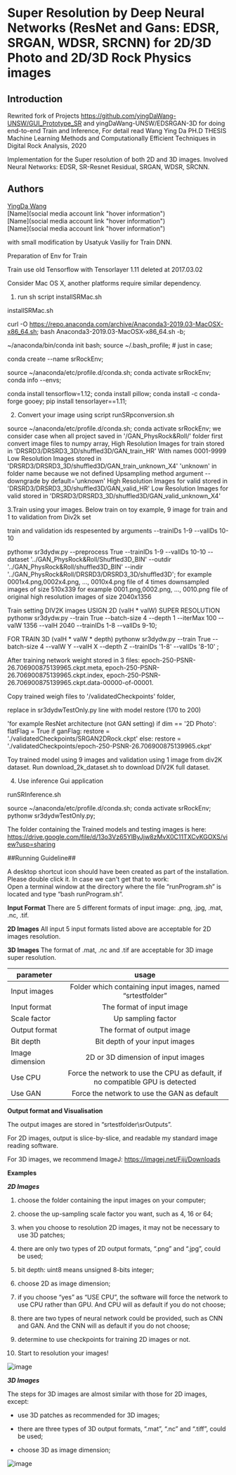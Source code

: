 #  Super Resolution by Deep Neural Networks (ResNet and Gans: EDSR, SRGAN, WDSR, SRCNN) for 2D/3D Photo and 2D/3D Rock Physics images


## Introduction
Rewrited fork of Projects  https://github.com/yingDaWang-UNSW/GUI_Prototype_SR and yingDaWang-UNSW/EDSRGAN-3D  for doing end-to-end Train and Inference, 
For detail read Wang Ying Da PH.D THESIS  Machine Learning Methods and Computationally Efficient Techniques in Digital Rock Analysis, 2020

Implementation for the Super resolution of both 2D and 3D images. Involved Neural Networks: EDSR, SR-Resnet Residual, SRGAN, WDSR, SRCNN.



## Authors
[YingDa Wang](https://github.com/yingDaWang-UNSW "GitHub Account")<br>
[Name](social media account link "hover information")<br>
[Name](social media account link "hover information")<br>
[Name](social media account link "hover information")<br>

with small modification by Usatyuk Vasiliy for Train DNN.


Preparation of Env for Train

Train use old Tensorflow with Tensorlayer 1.11 deleted at 2017.03.02 

Consider Mac OS X, another platforms require similar dependency.

1. run sh script  installSRMac.sh

installSRMac.sh 


curl -O https://repo.anaconda.com/archive/Anaconda3-2019.03-MacOSX-x86_64.sh;
bash Anaconda3-2019.03-MacOSX-x86_64.sh -b;

~/anaconda/bin/conda init bash;
source ~/.bash_profile; # just in case;

conda create --name srRockEnv;

source ~/anaconda/etc/profile.d/conda.sh;
conda activate srRockEnv;
conda info --envs;


conda install tensorflow=1.12; 
conda install pillow;
conda install -c conda-forge gooey;
pip install tensorlayer==1.11;


2. Convert your image using script runSRpconversion.sh

source ~/anaconda/etc/profile.d/conda.sh;
conda activate srRockEnv;
we consider case when all project saved in  '/GAN_PhysRock&Roll/' folder
first convert image files to numpy array,
High Resolution Images for train stored in 'DRSRD3/DRSRD3_3D/shuffled3D/GAN_train_HR'
 With names 0001-9999
Low Resolution Images stored in 'DRSRD3/DRSRD3_3D/shuffled3D/GAN_train_unknown_X4'
'unknown' in folder name because we not defined Upsampling method argument --downgrade  by default='unknown'
High Resolution Images for valid stored in 'DRSRD3/DRSRD3_3D/shuffled3D/GAN_valid_HR'
Low Resolution Images for valid stored in 'DRSRD3/DRSRD3_3D/shuffled3D/GAN_valid_unknown_X4'



3.Train using your images. Below train on toy example, 9 image for train and 1 to validation from Div2k set


 train and validation ids respesented by arguments --trainIDs 1-9 --valIDs 10-10

pythonw sr3dydw.py --preprocess True  --trainIDs 1-9 --valIDs 10-10 --dataset '../GAN_PhysRock&Roll/Shuffled3D_BIN' --outdir '../GAN_PhysRock&Roll/shuffled3D_BIN'  --indir '../GAN_PhysRock&Roll/DRSRD3/DRSRD3_3D/shuffled3D';
for example 0001x4.png,0002x4.png, ..., 0010x4.png file of 4 times downsampled images of size 510x339
for example 0001.png,0002.png, ..., 0010.png file of original high resolution images of size 2040x1356

Train setting DIV2K images USIGN 2D (valH * valW) SUPER RESOLUTION
pythonw sr3dydw.py --train True --batch-size 4 --depth 1 --iterMax 100 --valW 1356  --valH 2040  --trainIDs 1-8 --valIDs 9-10;

FOR TRAIN 3D  (valH * valW * depth)
pythonw sr3dydw.py --train True --batch-size 4 --valW Y --valH X  --depth Z --trainIDs '1-8' --valIDs '8-10' ;




After training  network weight stored in 3 files:
epoch-250-PSNR-26.706900875139965.ckpt.meta, epoch-250-PSNR-26.706900875139965.ckpt.index, epoch-250-PSNR-26.706900875139965.ckpt.data-00000-of-00001.



Copy trained weigh files to '/validatedCheckpoints' folder,


replace in  sr3dydwTestOnly.py line with model restore  (170 to 200)

'for example ResNet architecture (not GAN setting)
   if dim == '2D Photo':
        flatFlag = True
        if ganFlag:
            restore = './validatedCheckpoints/SRGAN2DRock.ckpt'
        else:
            restore = './validatedCheckpoints/epoch-250-PSNR-26.706900875139965.ckpt'
         
 Toy trained model using 9 images and validation using 1 image from div2K dataset.
Run  download_2k_dataset.sh to download  DIV2K full dataset.




4. Use inference Gui application


runSRInference.sh 

source ~/anaconda/etc/profile.d/conda.sh;
conda activate srRockEnv;
pythonw sr3dydwTestOnly.py;


The folder containing the Trained models and testing images is here: https://drive.google.com/file/d/13o3Vz65YlByJjw8zMvX0C11TXCvKGOXS/view?usp=sharing



##Running Guideline##

A desktop shortcut icon should have been created as part of the installation. Please double click it. In case we can't get that to work:<br>
Open a terminal window at the directory where the file “runProgram.sh” is located and type “bash runProgram.sh”.

**Input Format**
There are 5 different formats of input image: .png, .jpg, .mat, .nc, .tif.

**2D Images**
All input 5 input formats listed above are acceptable for 2D images resolution.

**3D Images**
The format of .mat, .nc and .tif are acceptable for 3D image super resolution.

|parameter|usage|
|----------| :-------: |
|Input images|Folder which containing input images, named “srtestfolder”|
|Input format|The format of input image|
|Scale factor|Up sampling factor|
|Output format|The format of output image|
|Bit depth|Bit depth of your input images|
|Image dimension|2D or 3D dimension of input images|
|Use CPU|Force the network to use the CPU as default, if no compatible GPU is detected|
|Use GAN|Force the network to use the GAN as default|

**Output format and Visualisation**

The output images are stored in “srtestfolder\srOutputs”.

For 2D images, output is slice-by-slice, and readable my standard image reading software.

For 3D images, we recommend ImageJ: https://imagej.net/Fiji/Downloads

**Examples**

***2D Images***

1. choose the folder containing the input images on your computer;

2. choose the up-sampling scale factor you want, such as 4, 16 or 64;

3. when you choose to resolution 2D images, it may not be necessary to use 3D patches;

4. there are only two types of 2D output formats, “.png” and “.jpg”, could be used;

5. bit depth: uint8 means unsigned 8-bits integer;

6. choose 2D as image dimension;

7. if you choose “yes” as “USE CPU”, the software will force the network to use CPU rather than GPU. And CPU will as default if you do not choose;

8. there are two types of neural network could be provided, such as CNN and GAN. And the CNN will as default if you do not choose;

9. determine to use checkpoints for training 2D images or not.

10. Start to resolution your images!

![image](https://github.com/LiLeaf/SRInstall_images/blob/master/step2d.png)

***3D Images***

The steps for 3D images are almost similar with those for 2D images, except:

-	use 3D patches as recommended for 3D images;

-	there are three types of 3D output formats, “.mat”, “.nc” and “.tiff”, could be used;

-	choose 3D as image dimension;

![image](https://github.com/LiLeaf/SRInstall_images/blob/master/step3d.png)
